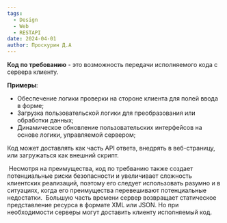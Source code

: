 ```yaml
---
tags:
  - Design
  - Web
  - RESTAPI
date: 2024-04-01
author: Проскурин Д.А
---
```

**Код по требованию** - это возможность передачи исполняемого кода с сервера клиенту.

**Примеры**:
- Обеспечение логики проверки на стороне клиента для полей ввода в форме;
- Загрузка пользовательской логики для преобразования или обработки данных;
- Динамическое обновление пользовательских интерфейсов на основе логики, управляемой сервером;

Код может доставлять как часть API ответа, внедрять в веб-страницу, или загружаться как внешний скрипт.

 Несмотря на преимущества, код по требванию также создает потенциальные риски безопасности и увеличивает сложность клиентских реализаций, поэтому его следует использовать разумно и в ситуациях, когда его преимущества перевешивают потенциальные недостатки.
 Большую часть времени сервер возвращает статическое представление ресурса в формате XML или JSON. Но при необходимости серверы могут доставить клиенту исполняемый код.
